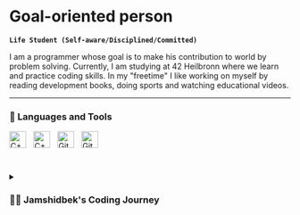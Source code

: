 # Goal-oriented person

**`Life Student (Self-aware/Disciplined/Committed)`** <!--'driven, committed, self-aware, disciplined, determined -->

I am a programmer whose goal is to make his contribution to world by problem solving.
Currently, I am studying at 42 Heilbronn where we learn and practice coding skills. In my "freetime" I like working on myself by reading development books, doing sports and watching educational videos.

---

### 🧰 Languages and Tools

<img align="left" alt="C++" width="30px" style="padding-right:10px;" src="https://cdn.jsdelivr.net/gh/devicons/devicon/icons/cplusplus/cplusplus-line.svg" />
<img align="left" alt="C++" width="30px" style="padding-right:10px;" src="https://cdn.jsdelivr.net/gh/devicons/devicon/icons/c/c-line.svg" />
<img align="left" alt="Git" width="30px" style="padding-right:10px;" src="https://cdn.jsdelivr.net/gh/devicons/devicon/icons/git/git-original.svg" />
<img align="left" alt="GitHub" width="30px" style="padding-right:10px;" src="https://cdn.jsdelivr.net/gh/devicons/devicon/icons/github/github-original.svg" />
<br />
<br />

#

<details>
	<summary><h3>👨‍💻 Jamshidbek's Coding Journey</h3></summary>
	As a curious Computer Science student with limited coding skills, I soon realized that the theory-heavy education offered by traditional universities wasn't cutting it for me. I strived for a more hands-on approach, which led me to the dynamic and engaging programming community at 42 Heilbronn. Here, I find myself constantly challenged and excited by the interesting projects and stimulating coursework on offer. Thanks to the supportive guidance of my peers and curriculum, I have grown tremendously as a developer, pushing myself to explore new horizons and constantly improve my skills.
